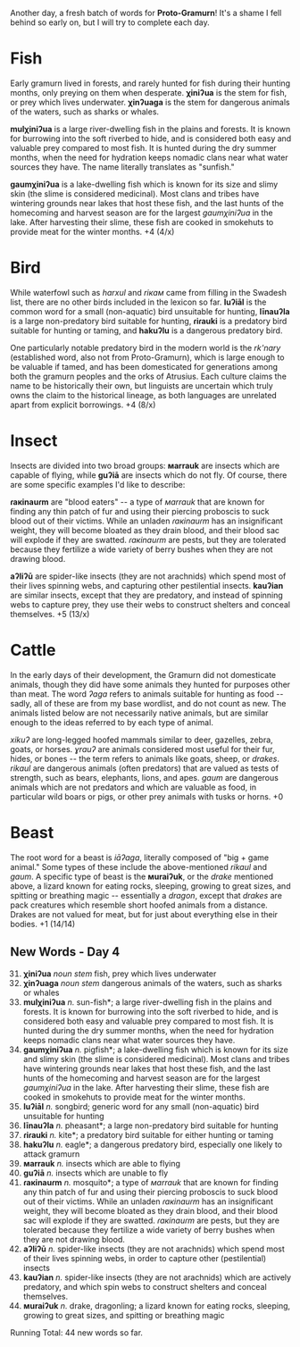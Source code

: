 Another day, a fresh batch of words for **Proto-Gramurn**! It's a shame I fell behind so early on, but I will try to complete each day.

# Fish

Early gramurn lived in forests, and rarely hunted for fish during their hunting months, only preying on them when desperate. **χiniʔua** is the stem for fish, or prey which lives underwater. **χinʔuaga** is the stem for dangerous animals of the waters, such as sharks or whales.

**mulχiniʔua** is a large river-dwelling fish in the plains and forests. It is known for burrowing into the soft riverbed to hide, and is considered both easy and valuable prey compared to most fish. It is hunted during the dry summer months, when the need for hydration keeps nomadic clans near what water sources they have. The name literally translates as "sunfish."

**gaumχiniʔua** is a lake-dwelling fish which is known for its size and slimy skin (the slime is considered medicinal). Most clans and tribes have wintering grounds near lakes that host these fish, and the last hunts of the homecoming and harvest season are for the largest _gaumχiniʔua_ in the lake. After harvesting their slime, these fish are cooked in smokehuts to provide meat for the winter months. +4 (4/x)

# Bird

While waterfowl such as _harxul_ and _riкaм_ came from filling in the Swadesh list, there are no other birds included in the lexicon so far. **luʔiāl** is the common word for a small (non-aquatic) bird unsuitable for hunting, **līnauʔla** is a large non-predatory bird suitable for hunting, **ɾiɾauki** is a predatory bird suitable for hunting or taming, and **hakuʔlu** is a dangerous predatory bird.

One particularly notable predatory bird in the modern world is the _rk'nary_ (established word, also not from Proto-Gramurn), which is large enough to be valuable if tamed, and has been domesticated for generations among both the gramurn peoples and the orks of Atrusius. Each culture claims the name to be historically their own, but linguists are uncertain which truly owns the claim to the historical lineage, as both languages are unrelated apart from explicit borrowings. +4 (8/x)

# Insect

Insects are divided into two broad groups: **мarrauk** are insects which are capable of flying, while **guʔiā** are insects which do not fly. Of course, there are some specific examples I'd like to describe:

**ɾaкinauɾm** are "blood eaters" -- a type of _мarrauk_ that are known for finding any thin patch of fur and using their piercing proboscis to suck blood out of their victims. While an unladen _ɾaкinauɾm_ has an insignificant weight, they will become bloated as they drain blood, and their blood sac will explode if they are swatted. _ɾaкinauɾm_ are pests, but they are tolerated because they fertilize a wide variety of berry bushes when they are not drawing blood.

**aʔliʔū** are spider-like insects (they are not arachnids) which spend most of their lives spinning webs, and capturing other pestilential insects. **kauʔian** are similar insects, except that they are predatory, and instead of spinning webs to capture prey, they use their webs to construct shelters and conceal themselves. +5 (13/x)

# Cattle

In the early days of their development, the Gramurn did not domesticate animals, though they did have some animals they hunted for purposes other than meat. The word _ʔaga_ refers to animals suitable for hunting as food -- sadly, all of these are from my base wordlist, and do not count as new. The animals listed below are not necessarily native animals, but are similar enough to the ideas referred to by each type of animal.

_xikuʔ_ are long-legged hoofed mammals similar to deer, gazelles, zebra, goats, or horses. _ɣrauʔ_ are animals considered most useful for their fur, hides, or bones -- the term refers to animals like goats, sheep, or _drakes_. _rikaul_ are dangerous animals (often predators) that are valued as tests of strength, such as bears, elephants, lions, and apes. _gaum_ are dangerous animals which are not predators and which are valuable as food, in particular wild boars or pigs, or other prey animals with tusks or horns. +0

# Beast

The root word for a beast is _iāʔaga_, literally composed of "big + game animal." Some types of these include the above-mentioned *rikaul* and *gaum*. A specific type of beast is the **мuraiʔuk**, or the *drake* mentioned above, a lizard known for eating rocks, sleeping, growing to great sizes, and spitting or breathing magic -- essentially a *dragon*, except that *drakes* are pack creatures which resemble short hoofed animals from a distance. Drakes are not valued for meat, but for just about everything else in their bodies. +1 (14/14)

## New Words - Day 4

31. **χiniʔua** _noun stem_ fish, prey which lives underwater
32. **χinʔuaga** _noun stem_ dangerous animals of the waters, such as sharks or whales
33. **mulχiniʔua** _n._ sun-fish\*; a large river-dwelling fish in the plains and forests. It is known for burrowing into the soft riverbed to hide, and is considered both easy and valuable prey compared to most fish. It is hunted during the dry summer months, when the need for hydration keeps nomadic clans near what water sources they have.
34. **gaumχiniʔua** _n._ pigfish\*; a lake-dwelling fish which is known for its size and slimy skin (the slime is considered medicinal). Most clans and tribes have wintering grounds near lakes that host these fish, and the last hunts of the homecoming and harvest season are for the largest _gaumχiniʔua_ in the lake. After harvesting their slime, these fish are cooked in smokehuts to provide meat for the winter months.
35. **luʔiāl** _n._ songbird; generic word for any small (non-aquatic) bird unsuitable for hunting
36. **līnauʔla** _n._ pheasant\*; a large non-predatory bird suitable for hunting
37. **ɾiɾauki** _n._ kite\*; a predatory bird suitable for either hunting or taming
38. **hakuʔlu** _n._ eagle\*; a dangerous predatory bird, especially one likely to attack gramurn
39. **мarrauk** _n._ insects which are able to flying
40. **guʔiā** _n._ insects which are unable to fly
41. **ɾaкinauɾm** _n._ mosquito\*; a type of _мarrauk_ that are known for finding any thin patch of fur and using their piercing proboscis to suck blood out of their victims. While an unladen _ɾaкinauɾm_ has an insignificant weight, they will become bloated as they drain blood, and their blood sac will explode if they are swatted. _ɾaкinauɾm_ are pests, but they are tolerated because they fertilize a wide variety of berry bushes when they are not drawing blood.
42. **aʔliʔū** _n._ spider-like insects (they are not arachnids) which spend most of their lives spinning webs, in order to capture other (pestilential) insects
43. **kauʔian** _n._ spider-like insects (they are not arachnids) which are actively predatory, and which spin webs to construct shelters and conceal themselves.
44. **мuraiʔuk** _n._ drake, dragonling; a lizard known for eating rocks, sleeping, growing to great sizes, and spitting or breathing magic

Running Total: 44 new words so far.

